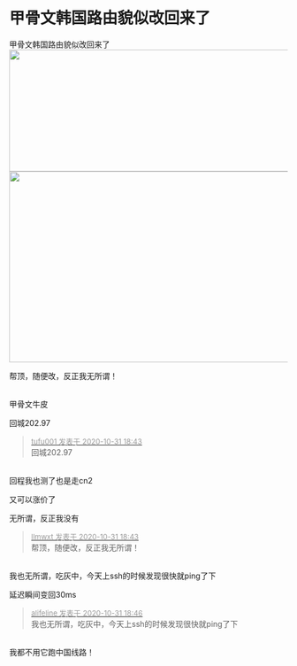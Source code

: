 # 甲骨文韩国路由貌似改回来了


甲骨文韩国路由貌似改回来了<br />
<img id="aimg_e3H5m" onclick="zoom(this, this.src, 0, 0, 0)" class="zoom" width="600" height="220" src="https://s1.ax1x.com/2020/10/31/Ba3ivD.png" onmouseover="img_onmouseoverfunc(this)" onclick="zoom(this)" style="cursor:pointer" border="0" alt="" /><br />
<img id="aimg_NQ76C" onclick="zoom(this, this.src, 0, 0, 0)" class="zoom" width="600" height="345" src="https://s1.ax1x.com/2020/10/31/Ba15En.png" onmouseover="img_onmouseoverfunc(this)" onclick="zoom(this)" style="cursor:pointer" border="0" alt="" /><img id="aimg_Kq1W1" onclick="zoom(this, this.src, 0, 0, 0)" class="zoom" src="https://cdn.jsdelivr.net/gh/hishis/forum-master/public/images/patch.gif" onmouseover="img_onmouseoverfunc(this)" onload="thumbImg(this)" border="0" alt="" />

帮顶，随便改，反正我无所谓！<br />
<br />
<img src="static/image/smiley/default/lol.gif" smilieid="12" border="0" alt="" /><img src="static/image/smiley/default/lol.gif" smilieid="12" border="0" alt="" /><img src="static/image/smiley/default/lol.gif" smilieid="12" border="0" alt="" />

甲骨文牛皮

回城202.97<img src="static/image/smiley/yct/010.gif" smilieid="41" border="0" alt="" /> 

<div class="quote"><blockquote><font size="2"><a href="https://www.hostloc.com/forum.php?mod=redirect&amp;goto=findpost&amp;pid=9381540&amp;ptid=760671" target="_blank"><font color="#999999">tufu001 发表于 2020-10-31 18:43</font></a></font><br />
回城202.97</blockquote></div><br />
回程我也测了也是走cn2

又可以涨价了

无所谓，反正我没有<img src="static/image/smiley/default/lol.gif" smilieid="12" border="0" alt="" />

<div class="quote"><blockquote><font size="2"><a href="https://www.hostloc.com/forum.php?mod=redirect&amp;goto=findpost&amp;pid=9381536&amp;ptid=760671" target="_blank"><font color="#999999">llmwxt 发表于 2020-10-31 18:43</font></a></font><br />
帮顶，随便改，反正我无所谓！</blockquote></div><br />
我也无所谓，吃灰中，今天上ssh的时候发现很快就ping了下<img src="static/image/smiley/yct/010.gif" smilieid="41" border="0" alt="" /><img id="aimg_h4vt6" onclick="zoom(this, this.src, 0, 0, 0)" class="zoom" src="https://cdn.jsdelivr.net/gh/hishis/forum-master/public/images/patch.gif" onmouseover="img_onmouseoverfunc(this)" onload="thumbImg(this)" border="0" alt="" />

延迟瞬间变回30ms

<div class="quote"><blockquote><font size="2"><a href="https://www.hostloc.com/forum.php?mod=redirect&amp;goto=findpost&amp;pid=9381551&amp;ptid=760671" target="_blank"><font color="#999999">alifeline 发表于 2020-10-31 18:46</font></a></font><br />
我也无所谓，吃灰中，今天上ssh的时候发现很快就ping了下</blockquote></div><br />
我都不用它跑中国线路！<br />
<br />
<img src="static/image/smiley/default/loveliness.gif" smilieid="28" border="0" alt="" />
